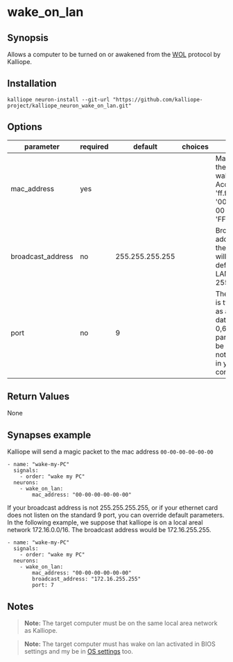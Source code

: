 # wake_on_lan

## Synopsis

Allows a computer to be turned on or awakened from the [WOL](https://en.wikipedia.org/wiki/Wake-on-LAN) protocol by Kalliope.

## Installation
```
kalliope neuron-install --git-url "https://github.com/kalliope-project/kalliope_neuron_wake_on_lan.git"
```

## Options

| parameter         | required | default         | choices  | comment                                                                                                                                               |
|-------------------|----------|-----------------|----------|-------------------------------------------------------------------------------------------------------------------------------------------------------|
| mac_address       | yes      |                 |          | Mac address of the target PC to wake up. Accepted format: 'ff.ff.ff.ff.ff.ff', '00-00-00-00-00-00', 'FFFFFFFFFFFF'                                    |
| broadcast_address | no       | 255.255.255.255 |          | Broadcast address where the magic packet will bee sent. By default on most LAN is 255.255.255.255                                                     |
| port              | no       | 9               |          | The magic packet is typically sent as a UDP datagram to port 0,6 7 or 9. This parameter must be an integer. Do not add 'quotes' in your configuration |


## Return Values

None


## Synapses example

Kalliope will send a magic packet to the mac address `00-00-00-00-00-00`
```
- name: "wake-my-PC"
  signals:
    - order: "wake my PC"
  neurons:
    - wake_on_lan:
        mac_address: "00-00-00-00-00-00"
```

If your broadcast address is not 255.255.255.255, or if your ethernet card does not listen on the standard 9 port, you can override default parameters.
In the following example, we suppose that kalliope is on a local areal network 172.16.0.0/16. The broadcast address would be 172.16.255.255.
```
- name: "wake-my-PC"
  signals:
    - order: "wake my PC"
  neurons:
    - wake_on_lan:
        mac_address: "00-00-00-00-00-00"
        broadcast_address: "172.16.255.255"
        port: 7
```

## Notes

> **Note:** The target computer must be on the same local area network as Kalliope.

> **Note:** The target computer must has wake on lan activated in BIOS settings and my be in [OS settings](http://www.groovypost.com/howto/enable-wake-on-lan-windows-10/) too.
